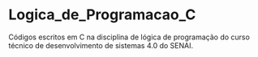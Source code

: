 # Logica_de_Programacao_C
Códigos escritos em C na disciplina de lógica de programação do curso técnico de desenvolvimento de sistemas 4.0 do SENAI.
